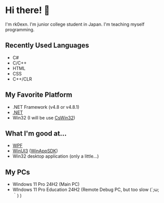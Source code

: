 # Hi there! 👋

I'm rk0exn.
I'm junior college student in Japan.
I'm teaching myself programming.

## Recently Used Languages

- C#
- C/C++
- HTML
- CSS
- C++/CLR

## My Favorite Platform

- .NET Framework (v4.8 or v4.8.1)
- [.NET](https://github.com/microsoft/dotnet)
- Win32 (I will be use [CsWin32](https://github.com/microsoft/CsWin32))

## What I'm good at...

- [WPF](https://github.com/dotnet/wpf)
- [WinUI3](https://github.com/microsoft/microsoft-ui-xaml) ([WinAppSDK](https://github.com/microsoft/WindowsAppSDK))
- Win32 desktop application (only a little...)


## My PCs

- Windows 11 Pro 24H2 (Main PC)
- WIndows 11 Pro Education 24H2 (Remote Debug PC, but too slow (´;ω;｀) )
